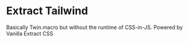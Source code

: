 # Extract Tailwind

Basically Twin.macro but without the runtime of CSS-in-JS. Powered by Vanilla Extract CSS

